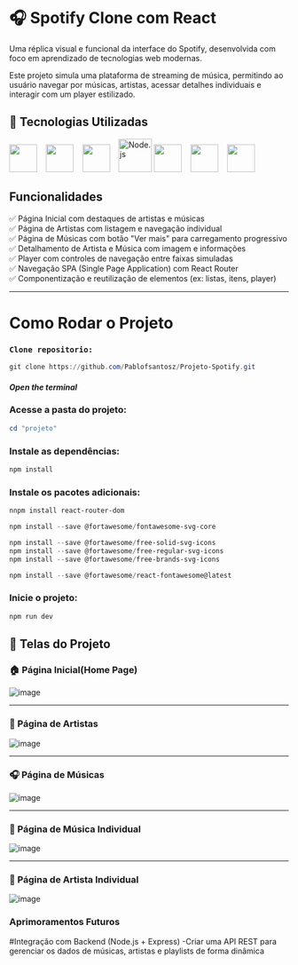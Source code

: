 # 🎧 Spotify Clone com React

Uma réplica visual e funcional da interface do Spotify, desenvolvida com foco em aprendizado de tecnologias web modernas.

Este projeto simula uma plataforma de streaming de música, permitindo ao usuário navegar por músicas, artistas, acessar detalhes individuais e interagir com um player estilizado.



## 🚀 Tecnologias Utilizadas

<p align="left">
  <img src="https://cdn.jsdelivr.net/gh/devicons/devicon/icons/react/react-original.svg" width="50" />
  &nbsp;&nbsp;
  <img src="https://cdn.jsdelivr.net/gh/devicons/devicon/icons/vitejs/vitejs-original.svg" width="50" />
  &nbsp;&nbsp;
  <img src="https://cdn.jsdelivr.net/gh/devicons/devicon/icons/javascript/javascript-original.svg" width="50" />
  &nbsp;&nbsp;
 <img src="https://cdn.jsdelivr.net/gh/devicons/devicon/icons/nodejs/nodejs-original-wordmark.svg" width="60" alt="Node.js" />

  <img src="https://cdn.jsdelivr.net/gh/devicons/devicon/icons/html5/html5-original.svg" width="50" />
  &nbsp;&nbsp;
  <img src="https://cdn.jsdelivr.net/gh/devicons/devicon/icons/css3/css3-original.svg" width="50" />
  &nbsp;&nbsp;
  <img src="https://cdn.jsdelivr.net/gh/devicons/devicon/icons/git/git-original.svg" width="50" />
</p>

##  Funcionalidades

✅ Página Inicial com destaques de artistas e músicas  
✅ Página de Artistas com listagem e navegação individual  
✅ Página de Músicas com botão "Ver mais" para carregamento progressivo  
✅ Detalhamento de Artista e Música com imagem e informações  
✅ Player com controles de navegação entre faixas simuladas  
✅ Navegação SPA (Single Page Application) com React Router  
✅ Componentização e reutilização de elementos (ex: listas, itens, player)  


---





# Como Rodar o Projeto

### `Clone repositorio:`

```powershell
git clone https://github.com/Pablofsantosz/Projeto-Spotify.git
```

#### _Open the terminal_

### Acesse a pasta do projeto:

```powershell
cd "projeto" 
```
### Instale as dependências:

```powershell
npm install
```
### Instale os pacotes adicionais:
```powershell
nnpm install react-router-dom

```
```powershell
npm install --save @fortawesome/fontawesome-svg-core
```

```powershell
npm install --save @fortawesome/free-solid-svg-icons
npm install --save @fortawesome/free-regular-svg-icons
npm install --save @fortawesome/free-brands-svg-icons
```

```powershell
npm install --save @fortawesome/react-fontawesome@latest
```
### Inicie o projeto:
```powershell
npm run dev
```





## 📸 Telas do Projeto

### 🏠 Página Inicial(Home Page)

![image](https://github.com/user-attachments/assets/c0b92760-6b01-4fea-939e-e422de3e37f2)

---

### 🎤 Página de Artistas

![image](https://github.com/user-attachments/assets/35c1a1ca-a501-4fca-83d0-612358d6c14f)

---

### 🎧 Página de Músicas

![image](https://github.com/user-attachments/assets/cf1bcd2e-b184-481e-a54a-d41e542f25e4)

---
### 🎵 Página de Música Individual
![image](https://github.com/user-attachments/assets/e353acf5-92ea-48a1-8b67-eb4b25e2badb)

---

### 🎵 Página de Artista Individual

![image](https://github.com/user-attachments/assets/04eb076c-a3a2-4281-a841-7b4377b15160)


### Aprimoramentos Futuros
#Integração com Backend (Node.js + Express)
-Criar uma API REST para gerenciar os dados de músicas, artistas e playlists de forma dinâmica
